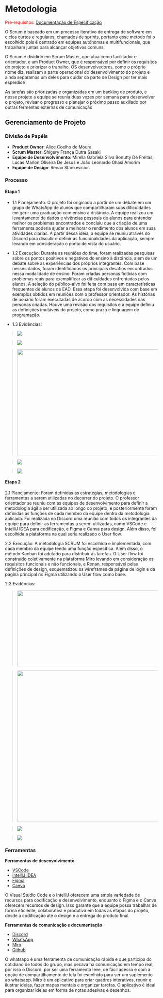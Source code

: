 
# Metodologia

<span style="color:red">Pré-requisitos: <a href="2-Especificação do Projeto.md"> Documentação de Especificação</a></span>

O Scrum é baseado em um processo iterativo de entrega de software em ciclos curtos e regulares, chamados de sprints, portanto esse método foi o escolhido pois é centrado em equipes autônomas e multifuncionais, que trabalham juntas para alcançar objetivos comuns.

O Scrum é dividido em Scrum Master, que atua como facilitador e orientador, e um Product Owner, que é responsável por definir os requisitos do projeto e priorizar o trabalho. OS desenvolvedores, como o próprio nome diz, realizam a parte operacional do desenvolvimento do projeto e ainda separamos um deles para cuidar da parte de Design por ter mais esperdice 

As tarefas são priorizadas e organizadas em um backlog de produto, e nesse projeto a equipe se reunia duas vezes por semana para desenvolver o projeto, revisar o progresso e planejar o próximo passo auxiliado por outras fermentas externas de comunicação

<!-- ## Controle de Versão

A ferramenta de controle de versão adotada no projeto foi o
[Git](https://git-scm.com/), sendo que o [Github](https://github.com)
foi utilizado para hospedagem do repositório.

O projeto segue a seguinte convenção para o nome de branches:

- `main`: versão estável já testada do software
- `unstable`: versão já testada do software, porém instável
- `testing`: versão em testes do software
- `dev`: versão de desenvolvimento do software

Quanto à gerência de issues, o projeto adota a seguinte convenção para
etiquetas:

- `documentation`: melhorias ou acréscimos à documentação
- `bug`: uma funcionalidade encontra-se com problemas
- `enhancement`: uma funcionalidade precisa ser melhorada
- `feature`: uma nova funcionalidade precisa ser introduzida

Discuta como a configuração do projeto foi feita na ferramenta de versionamento escolhida. Exponha como a gerência de tags, merges, commits e branchs é realizada. Discuta como a gerência de issues foi realizada.

> **Links Úteis**:
> - [Tutorial GitHub](https://guides.github.com/activities/hello-world/)
> - [Git e Github](https://www.youtube.com/playlist?list=PLHz_AreHm4dm7ZULPAmadvNhH6vk9oNZA)
>  - [Comparando fluxos de trabalho](https://www.atlassian.com/br/git/tutorials/comparing-workflows)
> - [Understanding the GitHub flow](https://guides.github.com/introduction/flow/)
> - [The gitflow workflow - in less than 5 mins](https://www.youtube.com/watch?v=1SXpE08hvGs) -->

## Gerenciamento de Projeto

### Divisão de Papéis

- **Product Owner**: Alice Coelho de Moura
- **Scrum Master**: Shigery França Dutra Sasaki
- **Equipe de Desenvolvimento**: Mirella Gabriela Silva Bonutty De Freitas, Lucas Marlon Oliveira De Jesus e João Leonardo Ohasi Amorim
- **Equipe de Design**: Renan Stankevicius

### Processo


#### Etapa 1

- 1.1 Planejamento: O projeto foi originado a partir de um debate em um grupo de WhatsApp de alunos que compartilharam suas dificuldades em gerir uma graduação com ensino à distância. A equipe realizou um levantamento de dados e vivências pessoais de alunos para entender melhor os problemas encontrados e concluiu que a criação de uma ferramenta poderia ajudar a melhorar o rendimento dos alunos em suas atividades diárias. A partir dessa ideia, a equipe se reuniu através do Discord para discutir e definir as funcionalidades da aplicação, sempre levando em consideração o ponto de vista do usuário.

- 1.2 Execução: Durante as reuniões do time, foram realizadas pesquisas sobre os pontos positivos e negativos do ensino à distância, além de um debate sobre as experiências dos próprios integrantes. Com base nesses dados, foram identificados os principais desafios encontrados nessa modalidade de ensino. Foram criadas personas fictícias com problemas reais para exemplificar as dificuldades enfrentadas pelos alunos. A seleção do público-alvo foi feita com base em características frequentes de alunos de EAD. Essa etapa foi desenvolvida com base em exemplos obtidos em reuniões com o professor orientador. As histórias de usuário foram executadas de acordo com as necessidades das personas criadas. Houve uma revisão dos requisitos e a equipe definiu as definições imutáveis do projeto, como prazo e linguagem de programação.

- 1.3 Evidências:

> <img src="img/evidencia-discord-historias-de-usuarios.jpeg">

> <img src="img/evidencia-personas-thiago-nunes.png">

> <img src="img/evidencia-pesquisa-applestore.jpeg" height="350px" width="500px">

> <img src="img/evidencia-requisitos.jpeg">

> <img src="img/evidencia-restricoes.png">

#### Etapa 2

2.1 Planejamento: Foram definidas as estratégias, metodologias e ferramentas a serem utilizadas no decorrer do projeto. O professor orientador se reuniu com as equipes de desenvolvimento para definir a metodologia ágil a ser utilizada ao longo do projeto, e posteriormente foram definidas as funções de cada membro da equipe dentro da metodologia aplicada. Foi realizada no Discord uma reunião com todos os integrantes da equipe para definir as ferramentas a serem utilizadas, como VSCode e IntelliJ IDEA para codificação, e Figma e Canva para design. Além disso, foi escolhida a plataforma na qual seria realizado o User flow.

2.2 Execução: A metodologia SCRUM foi escolhida e implementada, com cada membro da equipe tendo uma função específica. Além disso, o método Kanban foi adotado para distribuir as tarefas. O User flow foi construído coletivamente na plataforma Miro levando em consideração os requisitos funcionais e não funcionais, e Renan, responsável pelas definições de design, esquematizou os wireframes da página de login e da página principal no Figma utilizando o User flow como base.

2.3 Evidências: 

> <img src="img/evidencia-metodologia.png" width="800px" height="250px">

> <img src="img/evidencia-kanban.png" width="800px" height="500px">

> <img src="img/evidencia-miro-userflow.jpeg">

> <img src="img/evidencia-figma-wireframe.png">


### Ferramentas

**Ferramentas de desenvolvimento**

- [VSCode](https://code.visualstudio.com/)
- [IntelliJ IDEA ](https://www.jetbrains.com/pt-br/idea/)  
- [Figma](https://www.figma.com)
- [Canva](https://www.canva.com)

O Visual Studio Code e o IntelliJ oferecem uma ampla variedade de recursos para codificação e desenvolvimento, enquanto o Figma e o Canva oferecem recursos de design. Isso garante que a equipe possa trabalhar de forma eficiente, colaborativa e produtiva em todas as etapas do projeto, desde a codificação até o design e a entrega do produto final.

**Ferramentas de comunicação e documentação**

- [Discord](https://discord.com/)
- [WhatsApp](https://whatsapp.com/)
- [Miro](https://miro.com/)
- [Github](https://github.com/)

O whatsapp é uma ferramenta de comunicação rápida e que participa do cotidiano de todos do grupo, mas pecava na comunicação em tempo real, por isso o Discord, por ser uma ferramenta leve, de fácil acesso e com a opção de compartilhamento de tela foi escolhido para ser um suplemento ao whatsapp.
Miro é um aplicativo para criar quadros interativos, reunir e ilustrar ideias, fazer mapas mentais e organizar tarefas. O aplicativo é ideal para organizar ideias em forma de notas adesivas e desenhos.
